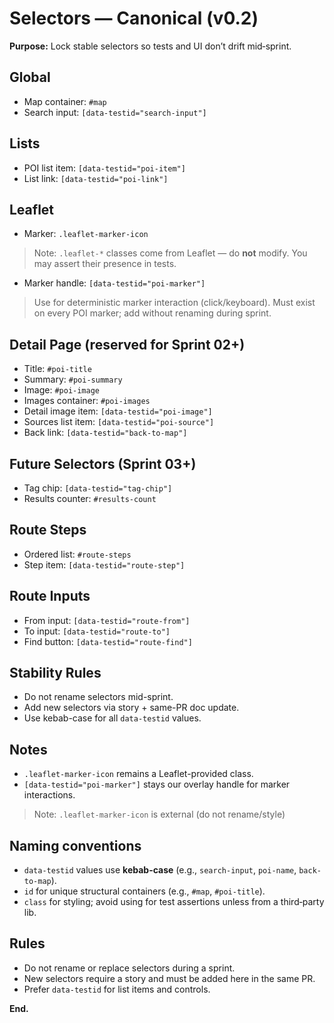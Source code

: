 # Selectors — Canonical (v0.2)

**Purpose:** Lock stable selectors so tests and UI don’t drift mid‑sprint.

## Global
- Map container: `#map`
- Search input: `[data-testid="search-input"]`

## Lists
- POI list item: `[data-testid="poi-item"]`
- List link: `[data-testid="poi-link"]`

## Leaflet
- Marker: `.leaflet-marker-icon`
> Note: `.leaflet-*` classes come from Leaflet — do **not** modify. You may assert their presence in tests.
- Marker handle: `[data-testid="poi-marker"]`
> Use for deterministic marker interaction (click/keyboard). Must exist on every POI marker; add without renaming during sprint.

## Detail Page (reserved for Sprint 02+)
- Title: `#poi-title`
- Summary: `#poi-summary`
- Image: `#poi-image`
- Images container: `#poi-images`
- Detail image item: `[data-testid="poi-image"]`
- Sources list item: `[data-testid="poi-source"]`
- Back link: `[data-testid="back-to-map"]`

## Future Selectors (Sprint 03+)
- Tag chip: `[data-testid="tag-chip"]`
- Results counter: `#results-count`

## Route Steps
- Ordered list: `#route-steps`
- Step item: `[data-testid="route-step"]`

## Route Inputs
- From input: `[data-testid="route-from"]`
- To input: `[data-testid="route-to"]`
- Find button: `[data-testid="route-find"]`

## Stability Rules
- Do not rename selectors mid-sprint.
- Add new selectors via story + same-PR doc update.
- Use kebab-case for all `data-testid` values.

## Notes
- `.leaflet-marker-icon` remains a Leaflet-provided class.
- `[data-testid="poi-marker"]` stays our overlay handle for marker interactions.

> Note: `.leaflet-marker-icon` is external (do not rename/style)

## Naming conventions
- `data-testid` values use **kebab-case** (e.g., `search-input`, `poi-name`, `back-to-map`).
- `id` for unique structural containers (e.g., `#map`, `#poi-title`).
- `class` for styling; avoid using for test assertions unless from a third‑party lib.

## Rules
- Do not rename or replace selectors during a sprint.  
- New selectors require a story and must be added here in the same PR.  
- Prefer `data-testid` for list items and controls.

**End.**
